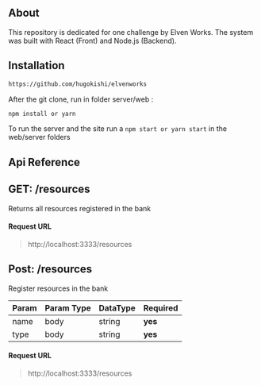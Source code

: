 ## About

This repository is dedicated for one challenge by Elven Works.
The system was built with React (Front) and Node.js (Backend).

## Installation
  ```sh
  https://github.com/hugokishi/elvenworks
  ```
  After the git clone, run in folder server/web :
  ```sh
  npm install or yarn
  ```
  
To run the server and the site run a ``` npm start or yarn start ``` in the web/server folders
  
## Api Reference


## GET: /resources

Returns all resources registered in the bank

#### Request URL

> http://localhost:3333/resources


## Post: /resources

Register resources in the bank

| Param  | Param Type | DataType  | Required |
| ------ | ---------- | --------- | -------- |
| name   | body       | string    | **yes**  |
| type   | body       | string    | **yes**  |

#### Request URL

> http://localhost:3333/resources
